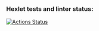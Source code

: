 ### Hexlet tests and linter status:
[![Actions Status](https://github.com/Pewdoloco/frontend-project-44/actions/workflows/hexlet-check.yml/badge.svg)](https://github.com/Pewdoloco/frontend-project-44/actions)